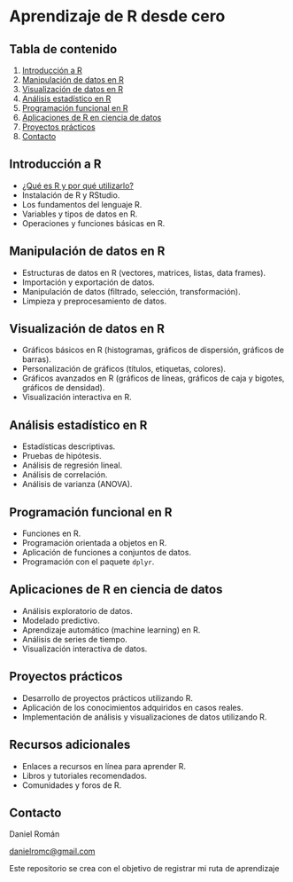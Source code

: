 # Aprendizaje de R desde cero

## Tabla de contenido

1. [Introducción a R](#introducción-a-r)
2. [Manipulación de datos en R](#manipulación-de-datos-en-r)
3. [Visualización de datos en R](#visualización-de-datos-en-r)
4. [Análisis estadístico en R](#análisis-estadístico-en-r)
5. [Programación funcional en R](#programación-funcional-en-r)
6. [Aplicaciones de R en ciencia de datos](#aplicaciones-de-r-en-ciencia-de-datos)
7. [Proyectos prácticos](#proyectos-prácticos)
8. [Contacto](#contacto)

## Introducción a R

- [¿Qué es R y por qué utilizarlo?](https://github.com/danielromc/apuntes_R/blob/main/Introducci%C3%B3n%20a%20R/wiki.md)
- Instalación de R y RStudio.
- Los fundamentos del lenguaje R.
- Variables y tipos de datos en R.
- Operaciones y funciones básicas en R.

## Manipulación de datos en R

- Estructuras de datos en R (vectores, matrices, listas, data frames).
- Importación y exportación de datos.
- Manipulación de datos (filtrado, selección, transformación).
- Limpieza y preprocesamiento de datos.

## Visualización de datos en R

- Gráficos básicos en R (histogramas, gráficos de dispersión, gráficos de barras).
- Personalización de gráficos (títulos, etiquetas, colores).
- Gráficos avanzados en R (gráficos de líneas, gráficos de caja y bigotes, gráficos de densidad).
- Visualización interactiva en R.

## Análisis estadístico en R

- Estadísticas descriptivas.
- Pruebas de hipótesis.
- Análisis de regresión lineal.
- Análisis de correlación.
- Análisis de varianza (ANOVA).

## Programación funcional en R

- Funciones en R.
- Programación orientada a objetos en R.
- Aplicación de funciones a conjuntos de datos.
- Programación con el paquete `dplyr`.

## Aplicaciones de R en ciencia de datos

- Análisis exploratorio de datos.
- Modelado predictivo.
- Aprendizaje automático (machine learning) en R.
- Análisis de series de tiempo.
- Visualización interactiva de datos.

## Proyectos prácticos

- Desarrollo de proyectos prácticos utilizando R.
- Aplicación de los conocimientos adquiridos en casos reales.
- Implementación de análisis y visualizaciones de datos utilizando R.

## Recursos adicionales

- Enlaces a recursos en línea para aprender R.
- Libros y tutoriales recomendados.
- Comunidades y foros de R.

## Contacto
Daniel Román

danielromc@gmail.com

Este repositorio se crea con el objetivo de registrar mi ruta de aprendizaje
